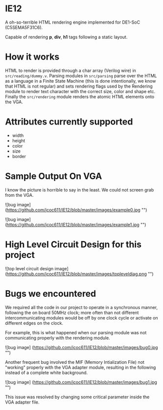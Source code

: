 # IE12
A oh-so-terrible HTML rendering engine implemented for
DE1-SoC (C5SEMA5F31C6).

Capable of rendering **p**, **div**, **h1** tags following a static layout.

# How it works
HTML to render is provided through a char array (Verilog wire) in `src/reading/dummy.v`. Parsing modules in `src/parsing` parse over the HTML as a language in a Finite State Machine (this is done intentionally, we know that HTML is not regular) and sets rendering flags used by the Rendering module to render text character with the correct size, color and shape etc. Finally the `src/rendering` module renders the atomic HTML elements onto the VGA.

# Attributes currently supported
- width
- height
- color
- size
- border

# Sample Output On VGA
I know the picture is horrible to say in the least. We could not screen grab from the VGA.

![bug image] (https://github.com/jcoc611/IE12/blob/master/images/example0.jpg "")

![bug image] (https://github.com/jcoc611/IE12/blob/master/images/example1.jpg "")

# High Level Circuit Design for this project

![top level circuit design image] (https://github.com/jcoc611/IE12/blob/master/images/topleveldiag.png "")

# Bugs we encountered
We required all the code in our project to operate in a synchronous manner, following the on board 50MHz clock; more often than not different intercommunicating modules would be off by one clock cycle or activate on different edges on the clock.

For example, this is what happened when our parsing module was not communicating properly with the rendering module.

![bug image] (https://github.com/jcoc611/IE12/blob/master/images/bug0.jpg "")


Another frequent bug involved the MIF (Memory Intialization File) not "working" properly with the VGA adapter module, resulting in the following instead of a complete white background.

![bug image] (https://github.com/jcoc611/IE12/blob/master/images/bug1.jpg "")

This issue was resolved by changing some critical parameter inside the VGA adapter file.

